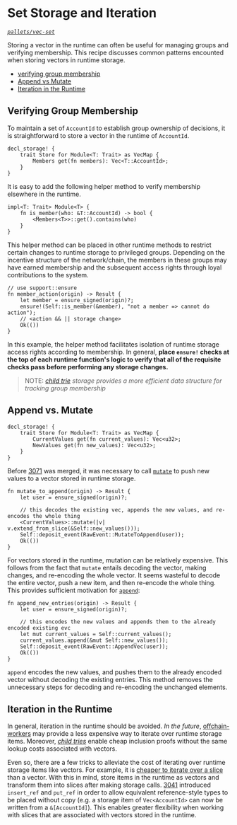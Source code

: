 # Set Storage and Iteration

_[`pallets/vec-set`](https://github.com/substrate-developer-hub/recipes/tree/master/pallets/vec-set)_

Storing a vector in the runtime can often be useful for managing groups and verifying membership.
This recipe discusses common patterns encounted when storing vectors in runtime storage.

-   [verifying group membership](#group)
-   [Append vs Mutate](#append)
-   [Iteration in the Runtime](#iterate)

## Verifying Group Membership <a name = "group"></a>

To maintain a set of `AccountId` to establish group ownership of decisions, it is straightforward to
store a vector in the runtime of `AccountId`.

```rust, ignore
decl_storage! {
	trait Store for Module<T: Trait> as VecMap {
        Members get(fn members): Vec<T::AccountId>;
	}
}
```

It is easy to add the following helper method to verify membership elsewhere in the runtime.

```rust, ignore
impl<T: Trait> Module<T> {
    fn is_member(who: &T::AccountId) -> bool {
        <Members<T>>::get().contains(who)
    }
}
```

This helper method can be placed in other runtime methods to restrict certain changes to runtime
storage to privileged groups. Depending on the incentive structure of the network/chain, the members
in these groups may have earned membership and the subsequent access rights through loyal
contributions to the system.

```rust, ignore
// use support::ensure
fn member_action(origin) -> Result {
    let member = ensure_signed(origin)?;
    ensure!(Self::is_member(&member), "not a member => cannot do action");
    // <action && || storage change>
    Ok(())
}
```

In this example, the helper method facilitates isolation of runtime storage access rights according
to membership. In general, **place `ensure!` checks at the top of each runtime function's logic to
verify that all of the requisite checks pass before performing any storage changes.**

> NOTE: _[child trie](https://github.com/substrate-developer-hub/recipes/issues/35) storage provides
> a more efficient data structure for tracking group membership_

## Append vs. Mutate

```rust, ignore
decl_storage! {
	trait Store for Module<T: Trait> as VecMap {
	    CurrentValues get(fn current_values): Vec<u32>;
        NewValues get(fn new_values): Vec<u32>;
	}
}
```

Before [3071](https://github.com/paritytech/substrate/pull/3071) was merged, it was necessary to
call
[`mutate`](https://crates.parity.io/frame_support/storage/trait.StorageValue.html#tymethod.mutate)
to push new values to a vector stored in runtime storage.

```rust, ignore
fn mutate_to_append(origin) -> Result {
    let user = ensure_signed(origin)?;

    // this decodes the existing vec, appends the new values, and re-encodes the whole thing
    <CurrentValues>::mutate(|v| v.extend_from_slice(&Self::new_values()));
    Self::deposit_event(RawEvent::MutateToAppend(user));
    Ok(())
}
```

For vectors stored in the runtime, mutation can be relatively expensive. This follows from the fact
that `mutate` entails decoding the vector, making changes, and re-encoding the whole vector. It
seems wasteful to decode the entire vector, push a new item, and then re-encode the whole thing.
This provides sufficient motivation for
[`append`](https://crates.parity.io/frame_support/storage/trait.StorageValue.html#tymethod.append):

```rust, ignore
fn append_new_entries(origin) -> Result {
    let user = ensure_signed(origin)?;

    // this encodes the new values and appends them to the already encoded existing evc
    let mut current_values = Self::current_values();
    current_values.append(&mut Self::new_values());
    Self::deposit_event(RawEvent::AppendVec(user));
    Ok(())
}
```

`append` encodes the new values, and pushes them to the already encoded vector without decoding the
existing entries. This method removes the unnecessary steps for decoding and re-encoding the
unchanged elements.

## Iteration in the Runtime <a name = "iterate"></a>

In general, iteration in the runtime should be avoided. _In the future_,
[offchain-workers](https://github.com/substrate-developer-hub/recipes/issues/45) may provide a less
expensive way to iterate over runtime storage items. Moreover,
_[child tries](https://github.com/substrate-developer-hub/recipes/issues/35)_ enable cheap inclusion
proofs without the same lookup costs associated with vectors.

Even so, there are a few tricks to alleviate the cost of iterating over runtime storage items like
vectors. For example, it is
[cheaper to iterate over a slice](https://twitter.com/heinz_gies/status/1121490424739303425) than a
vector. With this in mind, store items in the runtime as vectors and transform them into slices
after making storage calls. [3041](https://github.com/paritytech/substrate/pull/3041) introduced
`insert_ref` and `put_ref` in order to allow equivalent reference-style types to be placed without
copy (e.g. a storage item of `Vec<AccountId>` can now be written from a `&[AccountId]`). This
enables greater flexibility when working with slices that are associated with vectors stored in the
runtime.
